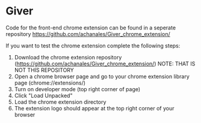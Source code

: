 # Giver

Code for the front-end chrome extension can be found in a seperate repository https://github.com/achanales/Giver_chrome_extension/

If you want to test the chrome extension complete the following steps:
1) Download the chrome extension repository (https://github.com/achanales/Giver_chrome_extension/)
      NOTE: THAT IS NOT THIS REPOSITORY
2) Open a chrome browser page and go to your chrome extension library page (chrome://extensions/)
3) Turn on developer mode (top right corner of page)
4) Click "Load Unpacked"
5) Load the chrome extension directory
6) The extension logo should appear at the top right corner of your browser
